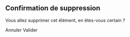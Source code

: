 <nui-confirm open>
    <div slot="message">
        <h2>Confirmation de suppression</h2>
        <p>Vous allez supprimer cet élément, en êtes-vous certain ?</p>
    </div>
    <span slot="cancel">Annuler</span>
    <span slot="valid">Valider</span>
</nui-confirm>